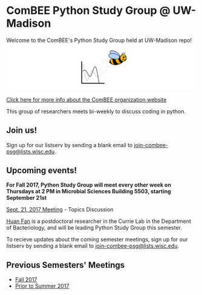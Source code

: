 # ComBEE Python Study Group @ UW-Madison 

Welcome to the ComBEE's Python Study Group held at UW-Madison repo! 

![ComBEE](img/combee.PNG)

[Click here for more info about the ComBEE organization website](https://combee-uw-madison.github.io/studyGroup/)

This group of researchers meets bi-weekly to discuss coding in python.

## Join us!
Sign up for our listserv by sending a blank email to [join-combee-psg@lists.wisc.edu](mailto:join-combee-psg@lists.wisc.edu).

## Upcoming events!
**For Fall 2017, Python Study Group will meet every other week on Thursdays at 2 PM in Microbial Sciences Building 5503, starting September 21st**

[Sept. 21, 2017 Meeting](PythonStudyGroup/Fall2017/20170921_Meeting1.md) - Topics Discussion

[Huan Fan](http://fanhuan.github.io/) is a postdoctoral researcher in the Currie Lab in the Department of Bacteriology, and will be leading Python Study Group this semester. 

To recieve updates about the coming semester meetings, sign up for our listserv by sending a blank email to [join-combee-psg@lists.wisc.edu](mailto:join-combee-psg@lists.wisc.edu). 


## Previous Semesters' Meetings
- [Fall 2017](https://github.com/ComBEE-UW-Madison/PythonStudyGroup/tree/master/Fall2017#python-study-group-fall-2017)
- [Prior to Summer 2017](https://github.com/ComBEE-UW-Madison/PythonStudyGroup/tree/master/Archive#python-study-group-archive)


